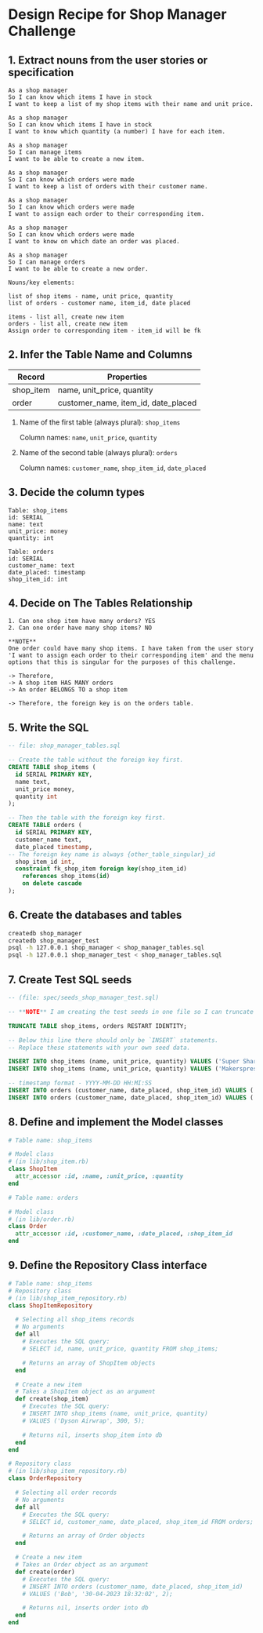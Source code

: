 # Design Recipe for Shop Manager Challenge

## 1. Extract nouns from the user stories or specification

```plain
As a shop manager
So I can know which items I have in stock
I want to keep a list of my shop items with their name and unit price.

As a shop manager
So I can know which items I have in stock
I want to know which quantity (a number) I have for each item.

As a shop manager
So I can manage items
I want to be able to create a new item.

As a shop manager
So I can know which orders were made
I want to keep a list of orders with their customer name.

As a shop manager
So I can know which orders were made
I want to assign each order to their corresponding item.

As a shop manager
So I can know which orders were made
I want to know on which date an order was placed.

As a shop manager
So I can manage orders
I want to be able to create a new order.
```

```plain
Nouns/key elements:

list of shop items - name, unit price, quantity
list of orders - customer name, item_id, date placed

items - list all, create new item
orders - list all, create new item
Assign order to corresponding item - item_id will be fk
```

## 2. Infer the Table Name and Columns

| Record    | Properties                          |
| --------- | ----------------------------------- |
| shop_item | name, unit_price, quantity          |
| order     | customer_name, item_id, date_placed |

1. Name of the first table (always plural): `shop_items`

   Column names: `name`, `unit_price`, `quantity`

2. Name of the second table (always plural): `orders`

   Column names: `customer_name`, `shop_item_id`, `date_placed`

## 3. Decide the column types

```plain
Table: shop_items
id: SERIAL
name: text
unit_price: money
quantity: int

Table: orders
id: SERIAL
customer_name: text
date_placed: timestamp
shop_item_id: int
```

## 4. Decide on The Tables Relationship

```plain
1. Can one shop item have many orders? YES
2. Can one order have many shop items? NO

**NOTE**
One order could have many shop items. I have taken from the user story 'I want to assign each order to their corresponding item' and the menu options that this is singular for the purposes of this challenge.

-> Therefore,
-> A shop item HAS MANY orders
-> An order BELONGS TO a shop item

-> Therefore, the foreign key is on the orders table.
```

## 5. Write the SQL

```sql
-- file: shop_manager_tables.sql

-- Create the table without the foreign key first.
CREATE TABLE shop_items (
  id SERIAL PRIMARY KEY,
  name text,
  unit_price money,
  quantity int
);

-- Then the table with the foreign key first.
CREATE TABLE orders (
  id SERIAL PRIMARY KEY,
  customer_name text,
  date_placed timestamp,
-- The foreign key name is always {other_table_singular}_id
  shop_item_id int,
  constraint fk_shop_item foreign key(shop_item_id)
    references shop_items(id)
    on delete cascade
);
```

## 6. Create the databases and tables

```bash
createdb shop_manager
createdb shop_manager_test
psql -h 127.0.0.1 shop_manager < shop_manager_tables.sql
psql -h 127.0.0.1 shop_manager_test < shop_manager_tables.sql
```

## 7. Create Test SQL seeds

```sql
-- (file: spec/seeds_shop_manager_test.sql)

-- **NOTE** I am creating the test seeds in one file so I can truncate both tables and resolve the error where it cannot truncate a table referenced in a foreign key constraint.

TRUNCATE TABLE shop_items, orders RESTART IDENTITY;

-- Below this line there should only be `INSERT` statements.
-- Replace these statements with your own seed data.

INSERT INTO shop_items (name, unit_price, quantity) VALUES ('Super Shark Vacuum Cleaner', 99.99, 30);
INSERT INTO shop_items (name, unit_price, quantity) VALUES ('Makerspresso', 69.00, 15);

-- timestamp format - YYYY-MM-DD HH:MI:SS
INSERT INTO orders (customer_name, date_placed, shop_item_id) VALUES ('Sarah', '2023-04-06 12:57:03', 1)
INSERT INTO orders (customer_name, date_placed, shop_item_id) VALUES ('Fred', '2023-03-12 15:12:42', 2)
```

## 8. Define and implement the Model classes

```ruby
# Table name: shop_items

# Model class
# (in lib/shop_item.rb)
class ShopItem
  attr_accessor :id, :name, :unit_price, :quantity
end

# Table name: orders

# Model class
# (in lib/order.rb)
class Order
  attr_accessor :id, :customer_name, :date_placed, :shop_item_id
end
```

## 9. Define the Repository Class interface

```ruby
# Table name: shop_items
# Repository class
# (in lib/shop_item_repository.rb)
class ShopItemRepository

  # Selecting all shop_items records
  # No arguments
  def all
    # Executes the SQL query:
    # SELECT id, name, unit_price, quantity FROM shop_items;

    # Returns an array of ShopItem objects
  end

  # Create a new item
  # Takes a ShopItem object as an argument
  def create(shop_item)
    # Executes the SQL query:
    # INSERT INTO shop_items (name, unit_price, quantity)
    # VALUES ('Dyson Airwrap', 300, 5);

    # Returns nil, inserts shop_item into db
  end
end

# Repository class
# (in lib/shop_item_repository.rb)
class OrderRepository

  # Selecting all order records
  # No arguments
  def all
    # Executes the SQL query:
    # SELECT id, customer_name, date_placed, shop_item_id FROM orders;

    # Returns an array of Order objects
  end

  # Create a new item
  # Takes an Order object as an argument
  def create(order)
    # Executes the SQL query:
    # INSERT INTO orders (customer_name, date_placed, shop_item_id)
    # VALUES ('Bob', '30-04-2023 18:32:02', 2);

    # Returns nil, inserts order into db
  end
end
```
